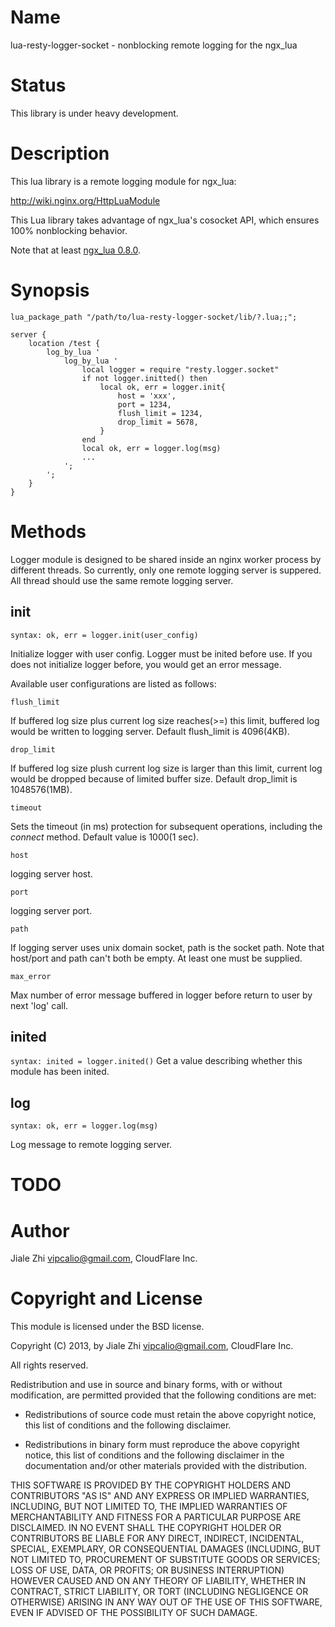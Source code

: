 Name
====

lua-resty-logger-socket - nonblocking remote logging for the ngx_lua

Status
======

This library is under heavy development.

Description
===========

This lua library is a remote logging module for ngx_lua:

http://wiki.nginx.org/HttpLuaModule

This Lua library takes advantage of ngx_lua's cosocket API, which ensures
100% nonblocking behavior.

Note that at least [ngx_lua 0.8.0](https://github.com/chaoslawful/lua-nginx-module/tags).

Synopsis
========


    lua_package_path "/path/to/lua-resty-logger-socket/lib/?.lua;;";

    server {
        location /test {
            log_by_lua '
                log_by_lua '
                    local logger = require "resty.logger.socket"
                    if not logger.initted() then
                        local ok, err = logger.init{
                            host = 'xxx',
                            port = 1234,
                            flush_limit = 1234,
                            drop_limit = 5678,
                        }
                    end
                    local ok, err = logger.log(msg)
                    ...
                ';
            ';
        }
    }

Methods
=======

Logger module is designed to be shared inside an nginx worker process by different threads. So currently, only one remote logging server is suppered. All thread should use the same remote logging server.

init
----
`syntax: ok, err = logger.init(user_config)`

Initialize logger with user config. Logger must be inited before use. If you does not initialize logger before, you would get an error message.

Available user configurations are listed as follows:

`flush_limit`

If buffered log size plus current log size reaches(>=) this limit, buffered log would be written to logging server. Default flush_limit is 4096(4KB).

`drop_limit`

If buffered log size plush current log size is larger than this limit, current log would be dropped because of limited buffer size. Default drop_limit is
1048576(1MB).

`timeout`

Sets the timeout (in ms) protection for subsequent operations, including the *connect* method. Default value is 1000(1 sec).

`host`

logging server host.

`port`

logging server port.

`path`

If logging server uses unix domain socket, path is the socket path. Note that host/port and path can't both be empty. At least one must be supplied.

`max_error`

Max number of error message buffered in logger before return to user by next 'log' call.

inited
--------
`syntax: inited = logger.inited()`
Get a value describing whether this module has been inited.

log
---
`syntax: ok, err = logger.log(msg)`

Log message to remote logging server.

TODO
====

Author
======
Jiale Zhi <vipcalio@gmail.com>, CloudFlare Inc.


Copyright and License
=====================

This module is licensed under the BSD license.

Copyright (C) 2013, by Jiale Zhi <vipcalio@gmail.com>, CloudFlare Inc.

All rights reserved.

Redistribution and use in source and binary forms, with or without modification, are permitted provided that the following conditions are met:

* Redistributions of source code must retain the above copyright notice, this list of conditions and the following disclaimer.

* Redistributions in binary form must reproduce the above copyright notice, this list of conditions and the following disclaimer in the documentation and/or other materials provided with the distribution.

THIS SOFTWARE IS PROVIDED BY THE COPYRIGHT HOLDERS AND CONTRIBUTORS "AS IS" AND ANY EXPRESS OR IMPLIED WARRANTIES, INCLUDING, BUT NOT LIMITED TO, THE IMPLIED WARRANTIES OF MERCHANTABILITY AND FITNESS FOR A PARTICULAR PURPOSE ARE DISCLAIMED. IN NO EVENT SHALL THE COPYRIGHT HOLDER OR CONTRIBUTORS BE LIABLE FOR ANY DIRECT, INDIRECT, INCIDENTAL, SPECIAL, EXEMPLARY, OR CONSEQUENTIAL DAMAGES (INCLUDING, BUT NOT LIMITED TO, PROCUREMENT OF SUBSTITUTE GOODS OR SERVICES; LOSS OF USE, DATA, OR PROFITS; OR BUSINESS INTERRUPTION) HOWEVER CAUSED AND ON ANY THEORY OF LIABILITY, WHETHER IN CONTRACT, STRICT LIABILITY, OR TORT (INCLUDING NEGLIGENCE OR OTHERWISE) ARISING IN ANY WAY OUT OF THE USE OF THIS SOFTWARE, EVEN IF ADVISED OF THE POSSIBILITY OF SUCH DAMAGE.
